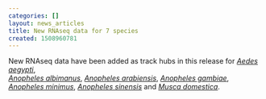 ```yaml
---
categories: []
layout: news_articles
title: New RNAseq data for 7 species
created: 1508960781
---
```

New RNAseq data have been added as track hubs in this release for 
<i><a href="/organisms/aedes-aegypti">Aedes aegypti</a></i>,  
<i><a href="/organisms/anopheles-albimanus">Anopheles albimanus</a></i>, 
<i><a href="/organisms/anopheles-arabiensis">Anopheles arabiensis</a></i>, 
<i><a href="/organisms/anopheles-gambiae">Anopheles gambiae</a></i>,  
<i><a href="/organisms/anopheles-minimus">Anopheles minimus</a></i>,
<i><a href="/organisms/anopheles-sinensis">Anopheles sinensis</a></i> and 
<i><a href="/organisms/musca-domestica">Musca domestica</a></i>.
